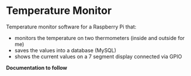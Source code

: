 # Temperature Monitor

Temperature monitor software for a Raspberry Pi that:

* monitors the temperature on two thermometers (inside and outside for me)
* saves the values into a database (MySQL)
* shows the current values on a 7 segment display connected via GPIO

**Documentation to follow**